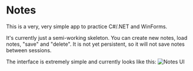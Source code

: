 # Notes

This is a very, very simple app to practice C#/.NET and WinForms.

It's currently just a semi-working skeleton. You can create new notes, load notes, "save" and "delete". It is not yet persistent, so it will not save notes between sessions.

The interface is extremely simple and currently looks like this:
![Notes UI][ui]

[ui]: https://github.com/LaiAlexander/CoverCreator/raw/master/ui.png "UI example"